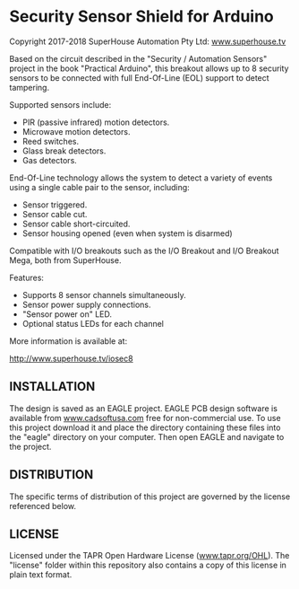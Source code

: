 Security Sensor Shield for Arduino
==================================
Copyright 2017-2018 SuperHouse Automation Pty Ltd: www.superhouse.tv  

Based on the circuit described in the "Security / Automation Sensors"
project in the book "Practical Arduino", this breakout allows up to 8
security sensors to be connected with full End-Of-Line (EOL) support to
detect tampering.

Supported sensors include:

 * PIR (passive infrared) motion detectors.
 * Microwave motion detectors.
 * Reed switches.
 * Glass break detectors.
 * Gas detectors.

End-Of-Line technology allows the system to detect a variety of events
using a single cable pair to the sensor, including:

 * Sensor triggered.
 * Sensor cable cut.
 * Sensor cable short-circuited.
 * Sensor housing opened (even when system is disarmed)

Compatible with I/O breakouts such as the I/O Breakout and I/O Breakout
Mega, both from SuperHouse.

Features:

 * Supports 8 sensor channels simultaneously.
 * Sensor power supply connections.
 * "Sensor power on" LED.
 * Optional status LEDs for each channel

More information is available at:

  http://www.superhouse.tv/iosec8  


INSTALLATION
------------
The design is saved as an EAGLE project. EAGLE PCB design software is
available from www.cadsoftusa.com free for non-commercial use. To use
this project download it and place the directory containing these files
into the "eagle" directory on your computer. Then open EAGLE and
navigate to the project.


DISTRIBUTION
------------
The specific terms of distribution of this project are governed by the
license referenced below.


LICENSE
-------
Licensed under the TAPR Open Hardware License (www.tapr.org/OHL).
The "license" folder within this repository also contains a copy of
this license in plain text format.
